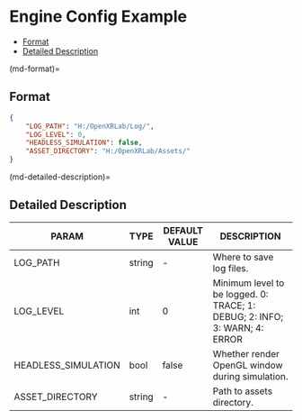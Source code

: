 # Engine Config Example

- [Format](md-format)
- [Detailed Description](md-detailed-description)

(md-format)=

## Format

```json
{
    "LOG_PATH": "H:/OpenXRLab/Log/",
    "LOG_LEVEL": 0,
    "HEADLESS_SIMULATION": false,
    "ASSET_DIRECTORY": "H:/OpenXRLab/Assets/"
}
```

(md-detailed-description)=

## Detailed Description

|PARAM|TYPE|DEFAULT VALUE|DESCRIPTION|
| ----- | ----- | ----- | ----- |
|LOG\_PATH|string|-|Where to save log files.|
|LOG\_LEVEL|int|0|Minimum level to be logged. 0: TRACE; 1: DEBUG; 2: INFO; 3: WARN; 4: ERROR|
|HEADLESS\_SIMULATION|bool|false|Whether render OpenGL window during simulation.|
|ASSET\_DIRECTORY|string|-|Path to assets directory.|